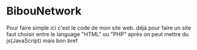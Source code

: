 # BibouNetwork
Pour faire simple ici c'est le code de mon site web.
déjà pour faire un site faut choisir entre le language "HTML" ou "PHP" après on peut mettre du js(JavaScript) mais bon bref
